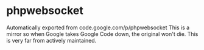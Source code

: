 # phpwebsocket
Automatically exported from code.google.com/p/phpwebsocket
This is a mirror so when Google takes Google Code down, the original won't die. This is very far from actively maintained.
